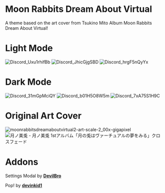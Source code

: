 # Moon Rabbits Dream About Virtual

A theme based on the art cover from Tsukino Mito Album Moon Rabbits Dream About Virtual!

# Light Mode
![Discord_Uxu1rhifBb](https://user-images.githubusercontent.com/79029257/132891799-e685e574-0f05-478f-973d-916b38a130eb.png)
![Discord_JhicGjgSBD](https://user-images.githubusercontent.com/79029257/132891808-5d59b23a-863b-4af0-8e0a-0c95c2f9c97d.png)
![Discord_hrgF5nQyYx](https://user-images.githubusercontent.com/79029257/132891814-ced422a1-5cc8-493d-8f0f-299eeefa8509.png)

# Dark Mode
![Discord_31mGpMciQY](https://user-images.githubusercontent.com/79029257/132891841-69a77334-bd04-4cd6-ad80-562185b6c29b.png)
![Discord_b01H5O8W5m](https://user-images.githubusercontent.com/79029257/132891855-0c608b28-db05-4b10-90a3-756618a3869c.png)
![Discord_7xA75S1H9C](https://user-images.githubusercontent.com/79029257/132891876-ff04cd95-a035-41d3-bc87-43018991d912.png)

# Original Art Cover
![moonrabbitsdreamaboutvirtual2-art-scale-2_00x-gigapixel](https://user-images.githubusercontent.com/79029257/132885766-58a204cf-4941-4143-a3d2-7d9eec948c2c.png)
![月ノ美兎 - 月ノ美兎 1stアルバム「月の兎はヴァーチュアルの夢をみる」クロスフェード](https://user-images.githubusercontent.com/79029257/132885787-bc0758ff-7b6b-46a7-89a9-0b23e5447ffe.png)

# Addons
Settings Modal by **[DevilBro](https://github.com/mwittrien/BetterDiscordAddons/tree/master/Themes/SettingsModal/)**

Pop! by **[devinkid1](https://github.com/devinkid1/Pop)**
